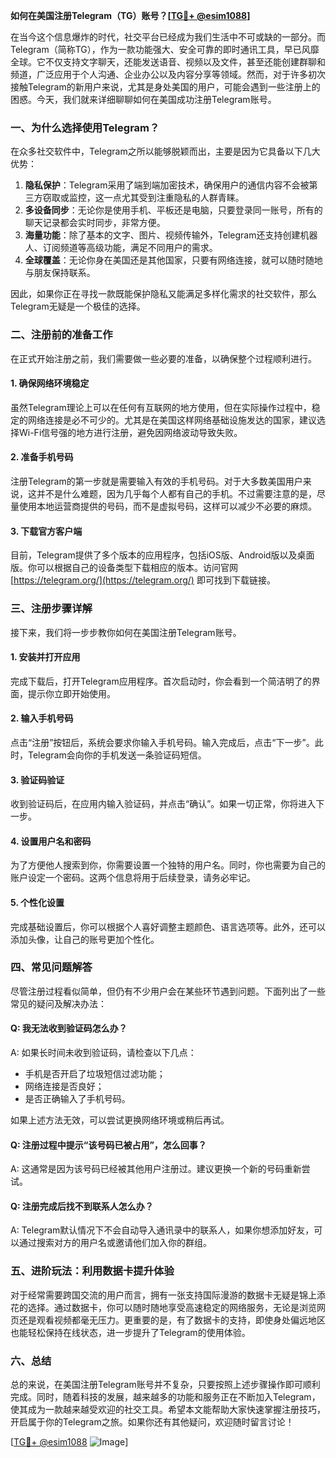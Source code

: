 **如何在美国注册Telegram（TG）账号？[[TG💪+ @esim1088](https://t.me/s/esim1088)]**

在当今这个信息爆炸的时代，社交平台已经成为我们生活中不可或缺的一部分。而Telegram（简称TG），作为一款功能强大、安全可靠的即时通讯工具，早已风靡全球。它不仅支持文字聊天，还能发送语音、视频以及文件，甚至还能创建群聊和频道，广泛应用于个人沟通、企业办公以及内容分享等领域。然而，对于许多初次接触Telegram的新用户来说，尤其是身处美国的用户，可能会遇到一些注册上的困惑。今天，我们就来详细聊聊如何在美国成功注册Telegram账号。

### **一、为什么选择使用Telegram？**

在众多社交软件中，Telegram之所以能够脱颖而出，主要是因为它具备以下几大优势：

1. **隐私保护**：Telegram采用了端到端加密技术，确保用户的通信内容不会被第三方窃取或监控，这一点尤其受到注重隐私的人群青睐。
2. **多设备同步**：无论你是使用手机、平板还是电脑，只要登录同一账号，所有的聊天记录都会实时同步，非常方便。
3. **海量功能**：除了基本的文字、图片、视频传输外，Telegram还支持创建机器人、订阅频道等高级功能，满足不同用户的需求。
4. **全球覆盖**：无论你身在美国还是其他国家，只要有网络连接，就可以随时随地与朋友保持联系。

因此，如果你正在寻找一款既能保护隐私又能满足多样化需求的社交软件，那么Telegram无疑是一个极佳的选择。

### **二、注册前的准备工作**

在正式开始注册之前，我们需要做一些必要的准备，以确保整个过程顺利进行。

#### **1. 确保网络环境稳定**
虽然Telegram理论上可以在任何有互联网的地方使用，但在实际操作过程中，稳定的网络连接是必不可少的。尤其是在美国这样网络基础设施发达的国家，建议选择Wi-Fi信号强的地方进行注册，避免因网络波动导致失败。

#### **2. 准备手机号码**
注册Telegram的第一步就是需要输入有效的手机号码。对于大多数美国用户来说，这并不是什么难题，因为几乎每个人都有自己的手机。不过需要注意的是，尽量使用本地运营商提供的号码，而不是虚拟号码，这样可以减少不必要的麻烦。

#### **3. 下载官方客户端**
目前，Telegram提供了多个版本的应用程序，包括iOS版、Android版以及桌面版。你可以根据自己的设备类型下载相应的版本。访问官网 [https://telegram.org/](https://telegram.org/) 即可找到下载链接。

### **三、注册步骤详解**

接下来，我们将一步步教你如何在美国注册Telegram账号。

#### **1. 安装并打开应用**
完成下载后，打开Telegram应用程序。首次启动时，你会看到一个简洁明了的界面，提示你立即开始使用。

#### **2. 输入手机号码**
点击“注册”按钮后，系统会要求你输入手机号码。输入完成后，点击“下一步”。此时，Telegram会向你的手机发送一条验证码短信。

#### **3. 验证码验证**
收到验证码后，在应用内输入验证码，并点击“确认”。如果一切正常，你将进入下一步。

#### **4. 设置用户名和密码**
为了方便他人搜索到你，你需要设置一个独特的用户名。同时，你也需要为自己的账户设定一个密码。这两个信息将用于后续登录，请务必牢记。

#### **5. 个性化设置**
完成基础设置后，你可以根据个人喜好调整主题颜色、语言选项等。此外，还可以添加头像，让自己的账号更加个性化。

### **四、常见问题解答**

尽管注册过程看似简单，但仍有不少用户会在某些环节遇到问题。下面列出了一些常见的疑问及解决办法：

#### **Q: 我无法收到验证码怎么办？**
A: 如果长时间未收到验证码，请检查以下几点：
- 手机是否开启了垃圾短信过滤功能；
- 网络连接是否良好；
- 是否正确输入了手机号码。

如果上述方法无效，可以尝试更换网络环境或稍后再试。

#### **Q: 注册过程中提示“该号码已被占用”，怎么回事？**
A: 这通常是因为该号码已经被其他用户注册过。建议更换一个新的号码重新尝试。

#### **Q: 注册完成后找不到联系人怎么办？**
A: Telegram默认情况下不会自动导入通讯录中的联系人，如果你想添加好友，可以通过搜索对方的用户名或邀请他们加入你的群组。

### **五、进阶玩法：利用数据卡提升体验**

对于经常需要跨国交流的用户而言，拥有一张支持国际漫游的数据卡无疑是锦上添花的选择。通过数据卡，你可以随时随地享受高速稳定的网络服务，无论是浏览网页还是观看视频都毫无压力。更重要的是，有了数据卡的支持，即使身处偏远地区也能轻松保持在线状态，进一步提升了Telegram的使用体验。

### **六、总结**

总的来说，在美国注册Telegram账号并不复杂，只要按照上述步骤操作即可顺利完成。同时，随着科技的发展，越来越多的功能和服务正在不断加入Telegram，使其成为一款越来越受欢迎的社交工具。希望本文能帮助大家快速掌握注册技巧，开启属于你的Telegram之旅。如果你还有其他疑问，欢迎随时留言讨论！

[[TG💪+ @esim1088](https://t.me/s/esim1088) ![Image](https://i.postimg.cc/4NQfJmqS/Snipaste-2025-05-13-00-14-12.png)]